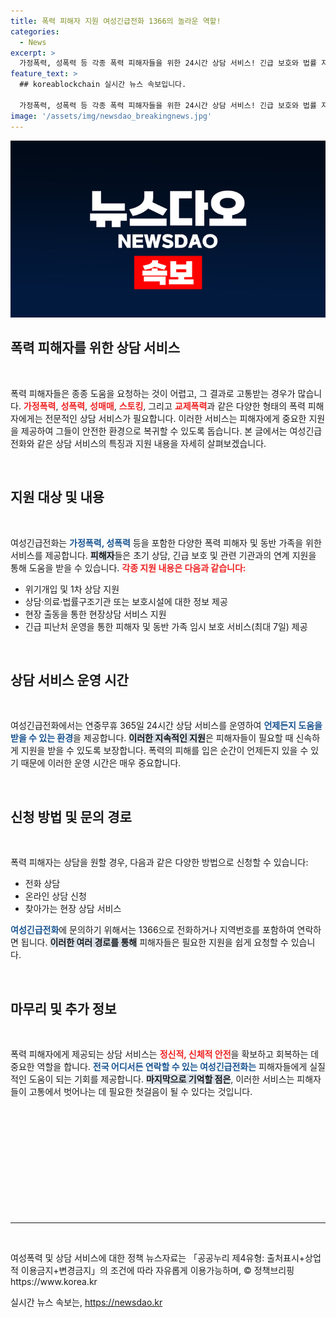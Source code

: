 ```yaml
---
title: 폭력 피해자 지원 여성긴급전화 1366의 놀라운 역할!
categories:
  - News
excerpt: >
  가정폭력, 성폭력 등 각종 폭력 피해자들을 위한 24시간 상담 서비스! 긴급 보호와 법률 지원까지, 지금 바로 1366으로 도움을 요청하세요. 당신은 혼자가 아닙니다!
feature_text: >
  ## koreablockchain 실시간 뉴스 속보입니다.

  가정폭력, 성폭력 등 각종 폭력 피해자들을 위한 24시간 상담 서비스! 긴급 보호와 법률 지원까지, 지금 바로 1366으로 도움을 요청하세요. 당신은 혼자가 아닙니다!
image: '/assets/img/newsdao_breakingnews.jpg'
---
```


<p><img src="/assets/img/newsdao_breakingnews.jpg" alt="koreablockchain 속보" /></p>

<h2 data-ke-size="size26">폭력 피해자를 위한 상담 서비스</h2>

<p data-ke-size="size16">&nbsp;</p>

<p>폭력 피해자들은 종종 도움을 요청하는 것이 어렵고, 그 결과로 고통받는 경우가 많습니다. <b><span style="color: #ee2323;">가정폭력</span></b>, <b><span style="color: #ee2323;">성폭력</span></b>, <b><span style="color: #ee2323;">성매매</span></b>, <b><span style="color: #ee2323;">스토킹</span></b>, 그리고 <b><span style="color: #ee2323;">교제폭력</span></b>과 같은 다양한 형태의 폭력 피해자에게는 전문적인 상담 서비스가 필요합니다. 이러한 서비스는 피해자에게 중요한 지원을 제공하여 그들이 안전한 환경으로 복귀할 수 있도록 돕습니다. 본 글에서는 여성긴급전화와 같은 상담 서비스의 특징과 지원 내용을 자세히 살펴보겠습니다.</p>

<p data-ke-size="size16">&nbsp;</p>

<h2 data-ke-size="size26">지원 대상 및 내용</h2>

<p data-ke-size="size16">&nbsp;</p>

<p>여성긴급전화는 <b><span style="color: #1a5490;">가정폭력, 성폭력</span></b> 등을 포함한 다양한 폭력 피해자 및 동반 가족을 위한 서비스를 제공합니다. <b><span style="background-color: #21538527;">피해자</span></b>들은 초기 상담, 긴급 보호 및 관련 기관과의 연계 지원을 통해 도움을 받을 수 있습니다. <b><span style="color: #ee2323;">각종 지원 내용은 다음과 같습니다:</span></b></p>

<ul>
    <li>위기개입 및 1차 상담 지원</li>
    <li>상담·의료·법률구조기관 또는 보호시설에 대한 정보 제공</li>
    <li>현장 출동을 통한 현장상담 서비스 지원</li>
    <li>긴급 피난처 운영을 통한 피해자 및 동반 가족 임시 보호 서비스(최대 7일) 제공</li>
</ul>

<p data-ke-size="size16">&nbsp;</p>

<h2 data-ke-size="size26">상담 서비스 운영 시간</h2>

<p data-ke-size="size16">&nbsp;</p>

<p>여성긴급전화에서는 연중무휴 365일 24시간 상담 서비스를 운영하여 <b><span style="color: #1a5490;">언제든지 도움을 받을 수 있는 환경</span></b>을 제공합니다. <b><span style="background-color: #21538527;">이러한 지속적인 지원</span></b>은 피해자들이 필요할 때 신속하게 지원을 받을 수 있도록 보장합니다. 폭력의 피해를 입은 순간이 언제든지 있을 수 있기 때문에 이러한 운영 시간은 매우 중요합니다.</p>

<p data-ke-size="size16">&nbsp;</p>

<h2 data-ke-size="size26">신청 방법 및 문의 경로</h2>

<p data-ke-size="size16">&nbsp;</p>

<p>폭력 피해자는 상담을 원할 경우, 다음과 같은 다양한 방법으로 신청할 수 있습니다:</p>

<ul>
    <li>전화 상담</li>
    <li>온라인 상담 신청</li>
    <li>찾아가는 현장 상담 서비스</li>
</ul>

<p><b><span style="color: #1a5490;">여성긴급전화</span></b>에 문의하기 위해서는 1366으로 전화하거나 지역번호를 포함하여 연락하면 됩니다. <b><span style="background-color: #21538527;">이러한 여러 경로를 통해</span></b> 피해자들은 필요한 지원을 쉽게 요청할 수 있습니다.</p>

<p data-ke-size="size16">&nbsp;</p>

<h2 data-ke-size="size26">마무리 및 추가 정보</h2>

<p data-ke-size="size16">&nbsp;</p>

<p>폭력 피해자에게 제공되는 상담 서비스는 <b><span style="color: #ee2323;">정신적, 신체적 안전</span></b>을 확보하고 회복하는 데 중요한 역할을 합니다. <b><span style="color: #1a5490;">전국 어디서든 연락할 수 있는 여성긴급전화는</span></b> 피해자들에게 실질적인 도움이 되는 기회를 제공합니다. <b><span style="background-color: #21538527;">마지막으로 기억할 점은</span></b>, 이러한 서비스는 피해자들이 고통에서 벗어나는 데 필요한 첫걸음이 될 수 있다는 것입니다.</p>

<p data-ke-size="size16">&nbsp;</p>

<p data-ke-size="size16">&nbsp;</p>

<p data-ke-size="size16">&nbsp;</p>

<p data-ke-size="size16">&nbsp;</p>

<p data-ke-size="size16">&nbsp;</p>

<p data-ke-size="size16">&nbsp;</p>

<hr/>

<p data-ke-size="size16">&nbsp;</p>

<p>여성폭력 및 상담 서비스에 대한 정책 뉴스자료는 「공공누리 제4유형: 출처표시+상업적 이용금지+변경금지」의 조건에 따라 자유롭게 이용가능하며, © 정책브리핑 https://www.korea.kr</p></p>
실시간 뉴스 속보는, <a href="https://newsdao.kr" rel="dofollow">https://newsdao.kr</a>


